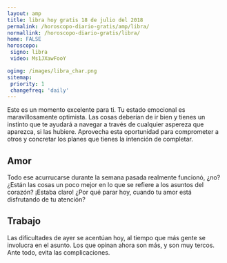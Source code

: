 ```yaml
---
layout: amp
title: libra hoy gratis 18 de julio del 2018 
permalink: /horoscopo-diario-gratis/amp/libra/
normallink: /horoscopo-diario-gratis/libra/
home: FALSE
horoscopo:
 signo: libra
 video: Ms1JXawFooY

ogimg: /images/libra_char.png
sitemap:
 priority: 1
 changefreq: 'daily'
---
```



Este es un momento excelente para ti. Tu estado emocional es maravillosamente optimista. Las cosas deberían de ir bien y tienes un instinto que te ayudará a navegar a través de cualquier aspereza que aparezca, si las hubiere. Aprovecha esta oportunidad para comprometer a otros y concretar los planes que tienes la intención de completar.

## Amor

Todo ese acurrucarse durante la semana pasada realmente funcionó, ¿no? ¿Están las cosas un poco mejor en lo que se refiere a los asuntos del corazón? ¡Estaba claro! ¿Por qué parar hoy, cuando tu amor está disfrutando de tu atención?

## Trabajo

Las dificultades de ayer se acentúan hoy, al tiempo que más gente se involucra en el asunto. Los que opinan ahora son más, y son muy tercos. Ante todo, evita las complicaciones.